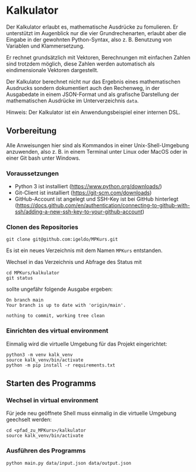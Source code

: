 # Kalkulator

Der Kalkulator erlaubt es, mathematische Ausdrücke zu fomulieren.
Er unterstützt im Augenblick nur die vier Grundrechenarten, 
erlaubt aber die Eingabe in der gewohnten Python-Syntax, also z. B.
Benutzung von Variablen und Klammersetzung.

Er rechnet grundsätzlich mit Vektoren, Berechnungen mit einfachen Zahlen
sind trotzdem möglich, diese Zahlen werden automatisch als eindimensionale
Vektoren dargestellt.

Der Kalkulator berechnet nicht nur das Ergebnis eines mathematischen
Ausdrucks sondern dokumentiert auch den Rechenweg, in der Ausgabedate
in einem JSON-Format und als grafische Darstellung der mathematischen
Ausdrücke im Unterverzeichnis `data`.

Hinweis: Der Kalkulator ist ein Anwendungsbeispiel einer internen DSL.

## Vorbereitung

Alle Anweisungen hier sind als Kommandos in einer Unix-Shell-Umgebung
anzuwenden, also z. B. in einem Terminal unter Linux oder MacOS oder
in einer Git bash unter Windows.

### Voraussetzungen

- Python 3 ist installiert (https://www.python.org/downloads/)
- Git-Client ist installiert (https://git-scm.com/downloads)
- GitHub-Account ist angelegt und SSH-Key ist bei GitHub hinterlegt (https://docs.github.com/en/authentication/connecting-to-github-with-ssh/adding-a-new-ssh-key-to-your-github-account)

### Clonen des Repositories

```shell
git clone git@github.com:igeldo/MPKurs.git
```

Es ist ein neues Verzeichnis mit dem Namen `MPKurs` entstanden.

Wechsel in das Verzeichnis und Abfrage des Status mit
```shell
cd MPKurs/kalkulator
git status
```
sollte ungefähr folgende Ausgabe ergeben:
```shell
On branch main
Your branch is up to date with 'origin/main'.

nothing to commit, working tree clean
```

### Einrichten des virtual environment 

Einmalig wird die virtuelle Umgebung für das Projekt eingerichtet:
```shell
python3 -m venv kalk_venv
source kalk_venv/bin/activate
python -m pip install -r requirements.txt
```

## Starten des Programms

### Wechsel in virtual environment

Für jede neu geöffnete Shell muss einmalig in die virtuelle Umgebung geechselt werden:
```shell
cd <pfad_zu_MPKurs>/kalkulator
source kalk_venv/bin/activate
```

### Ausführen des Programms

```shell
python main.py data/input.json data/output.json
```




